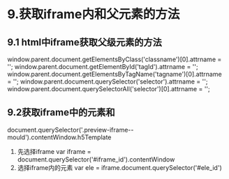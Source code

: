 # 9.获取iframe内和父元素的方法

## 9.1 html中iframe获取父级元素的方法

window.parent.document.getElementsByClass('classname')[0].attrname = '';
window.parent.document.getElementById('tagId').attrname = '';
window.parent.document.getElementsByTagName('tagname')[0].attrname = '';
window.parent.document.querySelector('selector').attrname = '';
window.parent.document.querySelectorAll('selector')[0].attrname = '';


## 9.2获取iframe中的元素和

document.querySelector('.preview-iframe--mould').contentWindow.h5Template

1. 先选择iframe
var iframe = document.querySelector('#iframe_id').contentWindow
2. 选择iframe内的元素
var ele = iframe.document.querySelector('#ele_id')

